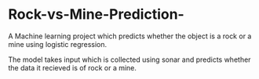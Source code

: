 # Rock-vs-Mine-Prediction-
A Machine learning project which predicts whether the object is a rock or a mine using logistic regression.

The model takes input which is collected using sonar and predicts whether the data it recieved is of rock or a mine.

